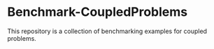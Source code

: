 # Benchmark-CoupledProblems
This repository is a collection of benchmarking examples for coupled problems.
